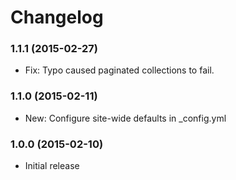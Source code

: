 # Changelog

### 1.1.1 (2015-02-27)

- Fix: Typo caused paginated collections to fail.

### 1.1.0 (2015-02-11)

- New: Configure site-wide defaults in \_config.yml

### 1.0.0 (2015-02-10)

- Initial release
